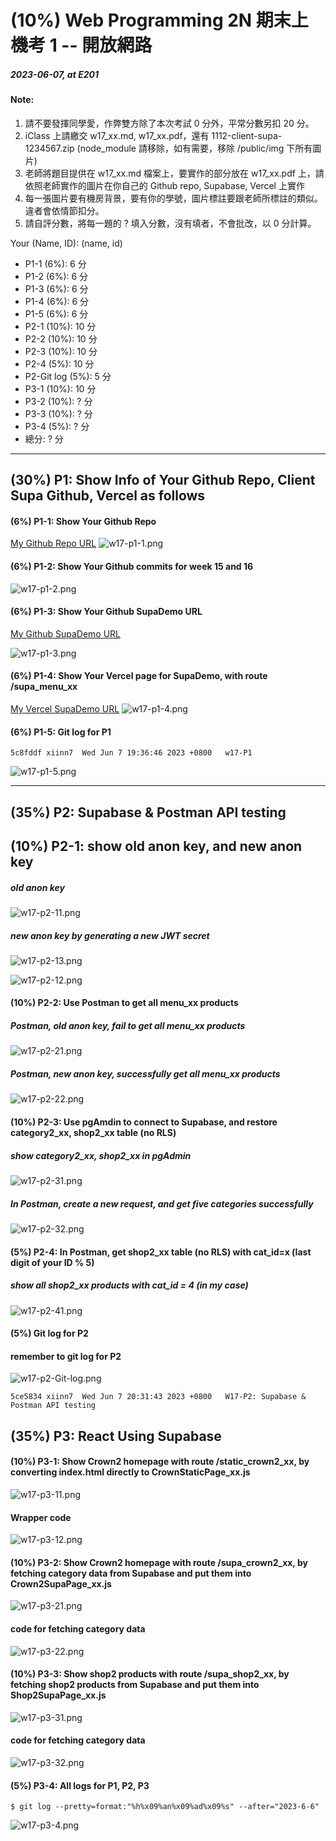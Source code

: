 # (10%) Web Programming 2N 期末上機考 1 -- 開放網路

##### 2023-06-07, at E201

#### Note:

1. 請不要發揮同學愛，作弊雙方除了本次考試 0 分外，平常分數另扣 20 分。
2. iClass 上請繳交 w17_xx.md, w17_xx.pdf，還有 1112-client-supa-1234567.zip (node_module 請移除，如有需要，移除 /public/img 下所有圖片)
3. 老師將題目提供在 w17_xx.md 檔案上，要實作的部分放在 w17_xx.pdf 上，請依照老師實作的圖片在你自己的 Github repo, Supabase, Vercel 上實作
4. 每一張圖片要有機房背景，要有你的學號，圖片標註要跟老師所標註的類似。違者會依情節扣分。
5. 請自評分數，將每一題的 ? 填入分數，沒有填者，不會批改，以 0 分計算。

Your (Name, ID): (name, id)

- P1-1 (6%): 6 分
- P1-2 (6%): 6 分
- P1-3 (6%): 6 分
- P1-4 (6%): 6 分
- P1-5 (6%): 6 分
- P2-1 (10%): 10 分
- P2-2 (10%): 10 分
- P2-3 (10%): 10 分
- P2-4 (5%): 10 分
- P2-Git log (5%): 5 分
- P3-1 (10%): 10 分
- P3-2 (10%): ? 分
- P3-3 (10%): ? 分
- P3-4 (5%): ? 分
- 總分: ? 分

---

## (30%) P1: Show Info of Your Github Repo, Client Supa Github, Vercel as follows

#### (6%) P1-1: Show Your Github Repo

[My Github Repo URL](https://github.com/xiinn7/1112-2N-wp2-demo-207410647)
![w17-p1-1.png](https://wulpvnyfrkevttsnpoeg.supabase.co/storage/v1/object/public/demo-47/md_img/w17-p1-1.png)

#### (6%) P1-2: Show Your Github commits for week 15 and 16

![w17-p1-2.png](https://wulpvnyfrkevttsnpoeg.supabase.co/storage/v1/object/public/demo-47/md_img/w17-p1-2.png)

#### (6%) P1-3: Show Your Github SupaDemo URL

[My Github SupaDemo URL](https://github.com/xiinn7/1112-client-supa-207410647)

![w17-p1-3.png](https://wulpvnyfrkevttsnpoeg.supabase.co/storage/v1/object/public/demo-47/md_img/w17-p1-3.png)

#### (6%) P1-4: Show Your Vercel page for SupaDemo, with route /supa_menu_xx

[My Vercel SupaDemo URL](1112-client-supa-207410647.vercel.app)
![w17-p1-4.png](https://wulpvnyfrkevttsnpoeg.supabase.co/storage/v1/object/public/demo-47/md_img/w17-p1-4.png)

#### (6%) P1-5: Git log for P1

```
5c8fddf xiinn7  Wed Jun 7 19:36:46 2023 +0800   w17-P1

```

![w17-p1-5.png](https://wulpvnyfrkevttsnpoeg.supabase.co/storage/v1/object/public/demo-47/md_img/w17-p1-5.png)

---

## (35%) P2: Supabase & Postman API testing

## (10%) P2-1: show old anon key, and new anon key

##### old anon key

![w17-p2-11.png](https://wulpvnyfrkevttsnpoeg.supabase.co/storage/v1/object/public/demo-47/md_img/w17-p2-11.png)

##### new anon key by generating a new JWT secret

![w17-p2-13.png](https://wulpvnyfrkevttsnpoeg.supabase.co/storage/v1/object/public/demo-47/md_img/w17-p2-12.png)

![w17-p2-12.png](https://wulpvnyfrkevttsnpoeg.supabase.co/storage/v1/object/public/demo-47/md_img/w17-p2-13.png)

#### (10%) P2-2: Use Postman to get all menu_xx products

##### Postman, old anon key, fail to get all menu_xx products

![w17-p2-21.png](https://wulpvnyfrkevttsnpoeg.supabase.co/storage/v1/object/public/demo-47/md_img/w17-p2-21.png)

##### Postman, new anon key, successfully get all menu_xx products

![w17-p2-22.png](https://wulpvnyfrkevttsnpoeg.supabase.co/storage/v1/object/public/demo-47/md_img/w17-p2-22.png)

#### (10%) P2-3: Use pgAmdin to connect to Supabase, and restore category2_xx, shop2_xx table (no RLS)

##### show category2_xx, shop2_xx in pgAdmin

![w17-p2-31.png](https://wulpvnyfrkevttsnpoeg.supabase.co/storage/v1/object/public/demo-47/md_img/w17-p2-31.png)

##### In Postman, create a new request, and get five categories successfully

![w17-p2-32.png](https://wulpvnyfrkevttsnpoeg.supabase.co/storage/v1/object/public/demo-47/md_img/w17-p2-32.png)

#### (5%) P2-4: In Postman, get shop2_xx table (no RLS) with cat_id=x (last digit of your ID % 5)

##### show all shop2_xx products with cat_id = 4 (in my case)

![w17-p2-41.png](https://wulpvnyfrkevttsnpoeg.supabase.co/storage/v1/object/public/demo-47/md_img/w17-p2-41.png)

#### (5%) Git log for P2

#### remember to git log for P2

![w17-p2-Git-log.png](https://wulpvnyfrkevttsnpoeg.supabase.co/storage/v1/object/public/demo-47/md_img/w17-p2-Git-log.png)

```
5ce5834 xiinn7  Wed Jun 7 20:31:43 2023 +0800   W17-P2: Supabase & Postman API testing
```

## (35%) P3: React Using Supabase

#### (10%) P3-1: Show Crown2 homepage with route /static_crown2_xx, by converting index.html directly to CrownStaticPage_xx.js

![w17-p3-11.png](https://wulpvnyfrkevttsnpoeg.supabase.co/storage/v1/object/public/demo-47/md_img/w17-p3-11.png)

#### Wrapper code

![w17-p3-12.png](https://wulpvnyfrkevttsnpoeg.supabase.co/storage/v1/object/public/demo-47/md_img/w17-p3-12.png)

#### (10%) P3-2: Show Crown2 homepage with route /supa_crown2_xx, by fetching category data from Supabase and put them into Crown2SupaPage_xx.js

![w17-p3-21.png]()

#### code for fetching category data

![w17-p3-22.png]()

#### (10%) P3-3: Show shop2 products with route /supa_shop2_xx, by fetching shop2 products from Supabase and put them into Shop2SupaPage_xx.js

![w17-p3-31.png]()

#### code for fetching category data

![w17-p3-32.png]()

#### (5%) P3-4: All logs for P1, P2, P3

```
$ git log --pretty=format:"%h%x09%an%x09%ad%x09%s" --after="2023-6-6"

```

![w17-p3-4.png](https://wulpvnyfrkevttsnpoeg.supabase.co/storage/v1/object/public/demo-47/md_img/w17-p3-4.png)
